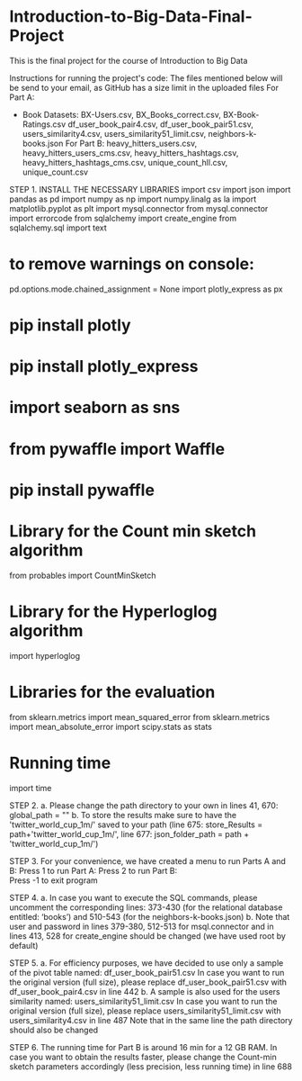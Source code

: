 # Introduction-to-Big-Data-Final-Project

This is the final project for the course of Introduction to Big Data


Instructions for running the project's code:
The files mentioned below will be send to your email, as GitHub has a size limit in the uploaded files
For Part A:
- Book Datasets: BX-Users.csv, BX_Books_correct.csv, BX-Book-Ratings.csv
df_user_book_pair4.csv, df_user_book_pair51.csv, users_similarity4.csv, users_similarity51_limit.csv, neighbors-k-books.json
For Part B:
heavy_hitters_users.csv, heavy_hitters_users_cms.csv, heavy_hitters_hashtags.csv, heavy_hitters_hashtags_cms.csv, unique_count_hll.csv, unique_count.csv 
 

STEP 1.
INSTALL THE NECESSARY LIBRARIES
import csv
import json
import pandas as pd
import numpy as np
import numpy.linalg as la
import matplotlib.pyplot as plt
import mysql.connector
from mysql.connector import errorcode
from sqlalchemy import create_engine
from sqlalchemy.sql import text
# to remove warnings on console:
pd.options.mode.chained_assignment = None
import plotly_express as px
#  pip install plotly
# pip install plotly_express
# import seaborn as sns
# from pywaffle import Waffle
# pip install pywaffle
# Library for the Count min sketch algorithm
from probables import CountMinSketch
# Library for the Hyperloglog algorithm
import hyperloglog
# Libraries for the evaluation
from sklearn.metrics import mean_squared_error
from sklearn.metrics import mean_absolute_error
import scipy.stats as stats
# Running time
import time

STEP 2.
a. Please change the path directory to your own in lines 41, 670: global_path = ""
b. To store the results make sure to have the 'twitter_world_cup_1m/' saved to your path (line 675: store_Results = path+'twitter_world_cup_1m/', line 677: json_folder_path = path + 'twitter_world_cup_1m/')


STEP 3.
For your convenience, we have created a menu to run Parts A and B:
Press 1 to run Part A:
Press 2 to run Part B:        
Press -1 to exit program

 

STEP 4.
a. In case you want to execute the SQL commands, please uncomment the corresponding lines: 373-430 (for the relational database entitled: ‘books’) and 510-543 (for the neighbors-k-books.json)
b. Note that user and password in lines 379-380, 512-513 for msql.connector and in lines 413, 528 for create_engine should be changed (we have used root by default)

 

STEP 5. 
a. For efficiency purposes, we have decided to use only a sample of the pivot table named: df_user_book_pair51.csv
In case you want to run the original version (full size), please replace df_user_book_pair51.csv with df_user_book_pair4.csv in line 442
b. A sample is also used for the users similarity named: users_similarity51_limit.csv
In case you want to run the original version (full size), please replace users_similarity51_limit.csv with users_similarity4.csv in line 487
Note that in the same line the path directory should also be changed

 

STEP 6.
The running time for Part B is around 16 min for a 12 GΒ RAM. 
In case you want to obtain the results faster, please change the Count-min sketch parameters accordingly (less precision, less running time) in line 688
